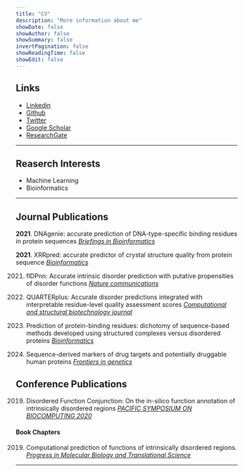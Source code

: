 ```yaml
---
title: "CV"
description: "More information about me"
showDate: false
showAuthor: false
showSummary: false
invertPagination: false
showReadingTime: false
showEdit: false
---
```

## Links

- [Linkedin](https://www.linkedin.com/in/sina-ghadermarzi/)
- [Github](https://github.com/sinaghadermarzi)
- [Twitter](https://twitter.com/GhadermarziSina)
- [Google Scholar](https://scholar.google.com/citations?user=AcpzHc8AAAAJ&hl=en)
- [ResearchGate](https://www.researchgate.net/profile/Sina-Ghadermarzi-2)

---
## Reaserch Interests
- Machine Learning 
- Bioinformatics

---
## Journal Publications 

**2021**.  DNAgenie: accurate prediction of DNA-type-specific binding residues in protein sequences
  [_Briefings in Bioinformatics_](https://doi.org/10.1093/bib/bbab336)

**2021**.  XRRpred: accurate predictor of crystal structure quality from protein sequence
  [_Bioinformatics_](https://doi.org/10.1093/bioinformatics/btab509)

2021. flDPnn: Accurate intrinsic disorder prediction with putative propensities of disorder functions
  [_Nature communications_](https://doi.org/10.1038/s41467-021-24773-7)

2021. QUARTERplus: Accurate disorder predictions integrated with interpretable residue-level quality assessment scores
  [_Computational and structural biotechnology journal_](https://doi.org/10.1016/j.csbj.2021.04.066)

2020. Prediction of protein-binding residues: dichotomy of sequence-based methods developed using structured complexes versus disordered proteins
  [_Bioinformatics_](https://doi.org/10.1093/bioinformatics/btaa573)

2019. Sequence-derived markers of drug targets and potentially druggable human proteins
  [_Frontiers in genetics_](https://doi.org/10.3389/fgene.2019.01075)


## Conference Publications
2019. Disordered Function Conjunction: On the in-silico function annotation of intrinsically disordered regions
  [_PACIFIC SYMPOSIUM ON BIOCOMPUTING 2020_](https://doi.org/10.1142/9789811215636_0016)


#### Book Chapters
2019. Computational prediction of functions of intrinsically disordered regions. 
  [_Progress in Molecular Biology and Translational Science_](https://doi.org/10.1016/bs.pmbts.2019.04.006)





---


